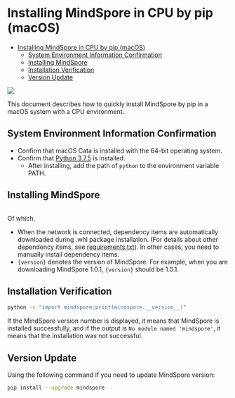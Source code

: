# Installing MindSpore in CPU by pip (macOS)

<!-- TOC -->

- [Installing MindSpore in CPU by pip (macOS)](#installing-mindspore-in-cpu-by-pip-macos)
    - [System Environment Information Confirmation](#system-environment-information-confirmation)
    - [Installing MindSpore](#installing-mindspore)
    - [Installation Verification](#installation-verification)
    - [Version Update](#version-update)

<!-- /TOC -->

<a href="https://gitee.com/mindspore/docs/blob/master/install/mindspore_cpu_macos_install_pip_en.md" target="_blank"><img src="https://gitee.com/mindspore/docs/raw/master/resource/_static/logo_source.png"></a>

This document describes how to quickly install MindSpore by pip in a macOS system with a CPU environment.

## System Environment Information Confirmation

- Confirm that macOS Cata is installed with the 64-bit operating system.
- Confirm that [Python 3.7.5](https://www.python.org/ftp/python/3.7.5/python-3.7.5-macosx10.9.pkg) is installed.  
    - After installing, add the path of `python` to the environment variable PATH.

## Installing MindSpore

```bash
```

Of which,

- When the network is connected, dependency items are automatically downloaded during .whl package installation. (For details about other dependency items, see [requirements.txt](https://gitee.com/mindspore/mindspore/blob/master/requirements.txt)). In other cases, you need to manually install dependency items.  
- `{version}` denotes the version of MindSpore. For example, when you are downloading MindSpore 1.0.1, `{version}` should be 1.0.1.

## Installation Verification

```bash
python -c "import mindspore;print(mindspore.__version__)"
```

If the MindSpore version number is displayed, it means that MindSpore is installed successfully, and if the output is `No module named 'mindspore'`, it means that the installation was not successful.

## Version Update

Using the following command if you need to update MindSpore version:

```bash
pip install --upgrade mindspore
```
